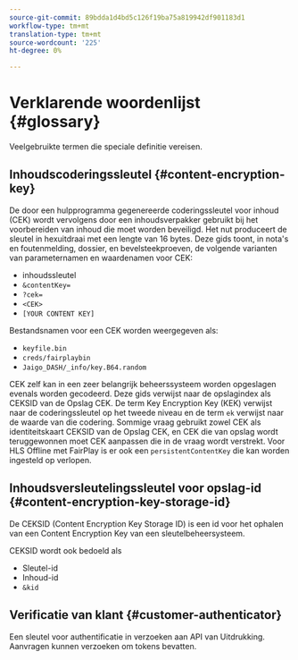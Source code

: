 ```yaml
---
source-git-commit: 89bdda1d4bd5c126f19ba75a819942df901183d1
workflow-type: tm+mt
translation-type: tm+mt
source-wordcount: '225'
ht-degree: 0%

---
```



# Verklarende woordenlijst {#glossary}

Veelgebruikte termen die speciale definitie vereisen.

## Inhoudscoderingssleutel {#content-encryption-key}

De door een hulpprogramma gegenereerde coderingssleutel voor inhoud (CEK) wordt vervolgens door een inhoudsverpakker gebruikt bij het voorbereiden van inhoud die moet worden beveiligd.
Het nut produceert de sleutel in hexuitdraai met een lengte van 16 bytes.
Deze gids toont, in nota&#39;s en foutenmelding, dossier, en bevelsteekproeven, de volgende varianten van parameternamen en waardenamen voor CEK:

* inhoudssleutel
* `&contentKey=`
* `?cek=`
* `<CEK>`
* `[YOUR CONTENT KEY]`

Bestandsnamen voor een CEK worden weergegeven als:

* `keyfile.bin`
* `creds/fairplaybin`
* `Jaigo_DASH/_info/key.B64.random`

CEK zelf kan in een zeer belangrijk beheerssysteem worden opgeslagen evenals worden gecodeerd. Deze gids verwijst naar de opslagindex als CEKSID van de Opslag CEK. De term Key Encryption Key (KEK) verwijst naar de coderingssleutel op het tweede niveau en de term `ek` verwijst naar de waarde van die codering.
Sommige vraag gebruikt zowel CEK als identiteitskaart CEKSID van de Opslag CEK, en CEK die van opslag wordt teruggewonnen moet CEK aanpassen die in de vraag wordt verstrekt.
Voor HLS Offline met FairPlay is er ook een `persistentContentKey` die kan worden ingesteld op verlopen.

## Inhoudsversleutelingssleutel voor opslag-id {#content-encryption-key-storage-id}

De CEKSID (Content Encryption Key Storage ID) is een id voor het ophalen van een Content Encryption Key van een sleutelbeheersysteem.

CEKSID wordt ook bedoeld als
* Sleutel-id
* Inhoud-id
* `&kid`

## Verificatie van klant {#customer-authenticator}

Een sleutel voor authentificatie in verzoeken aan API van Uitdrukking. Aanvragen kunnen verzoeken om tokens bevatten.